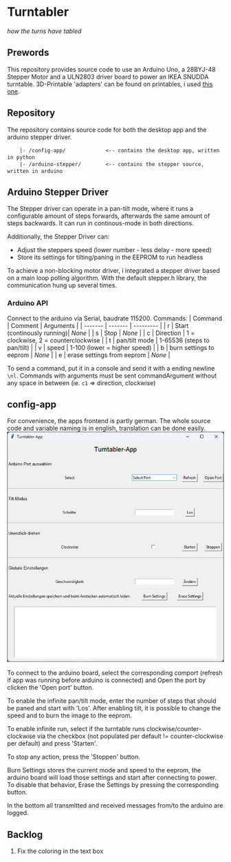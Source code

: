 # Turntabler
_how the turns have tabled_
## Prewords
This repository provides source code to use an Arduino Uno, a 28BYJ-48 Stepper Motor and a ULN2803 driver board to power an IKEA SNUDDA turntable. 
3D-Printable 'adapters' can be found on printables, i used [this one](https://www.printables.com/model/499102-ikea-snudda-motorized-turntable-with-arduino).

## Repository
The repository contains source code for both the desktop app and the arduino stepper driver. 
```
    |- /config-app/             <-- contains the desktop app, written in python
    |- /arduino-stepper/        <-- contains the stepper source, written in arduino
```

## Arduino Stepper Driver
The Stepper driver can operate in a pan-tilt mode, where it runs a configurable amount of steps forwards, afterwards the same amount of steps backwards.
It can run in continous-mode in both directions. 

Additionally, the Stepper Driver can:
- Adjust the steppers speed (lower number - less delay - more speed)
- Store its settings for tilting/paning in the EEPROM to run headless

To achieve a non-blocking motor driver, i integrated a stepper driver based on a main loop polling algorithm. With the default stepper.h library, the communication hung up several times. 

### Arduino API
Connect to the arduino via Serial, baudrate 115200. 
Commands:
| Command | Comment | Arguments |
| ------- | ------- | --------- |
| r       | Start (continously running)| _None_ |
| s       | Stop    | _None_ |
| c       | Direction |  1 = clockwise, 2 = counterclockwise |
| t       | pan/tilt mode | 1-65536 (steps to pan/tilt) |
| v       | speed | 1-100 (lower = higher speed) |
| b       | burn settings to eeprom | _None_ |
| e       | erase settings from eeprom | _None_ |

To send a command, put it in a console and send it with a ending newline ``\nl``. Commands with arguments must be sent commandArgument without any space in between (ie. ``c1`` => direction, clockwise)


## config-app
For convenience, the apps frontend is partly german. The whole source code and variable naming is in english, translation can be done easily. 
![Config App Screenshot](/assets/config-app.png)

To connect to the arduino board, select the corresponding comport (refresh if app was running before arduino is connected) and Open the port by clicken the 'Open port' button. 

To enable the infinite pan/tilt mode, enter the number of steps that should be paned and start with 'Los'.
After enabling tilt, it is possible to change the speed and to burn the image to the eeprom. 

To enable infinite run, select if the turntable runs clockwise/counter-clockwise via the checkbox (not populated per default != counter-clockwise per default) and press 'Starten'. 

To stop any action, press the 'Stoppen' button. 

Burn Settings stores the current mode and speed to the eeprom, the arduino board will load those settings and start after connecting to power. 
To disable that behavior, Erase the Settings by pressing the corresponding button. 

In the bottom all transmitted and received messages from/to the arduino are logged. 

## Backlog
1. Fix the coloring in the text box
